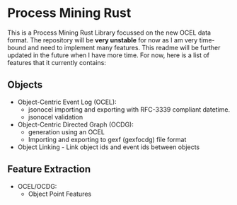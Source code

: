 # Process Mining Rust
This is a Process Mining Rust Library focussed on the new OCEL data format. The repository will be **very unstable** for now as I am very time-bound and need to implement many features. This readme will be further updated in the future when I have more time. For now, here is a list of features that it currently contains:

## Objects
- Object-Centric Event Log (OCEL): 
	- jsonocel importing and exporting with RFC-3339 compliant datetime.
	- jsonocel validation
- Object-Centric Directed Graph (OCDG):
	- generation using an OCEL
	- Importing and exporting to gexf (gexfocdg) file format
- Object Linking - Link object ids and event ids between objects

## Feature Extraction
- OCEL/OCDG:
	- Object Point Features


